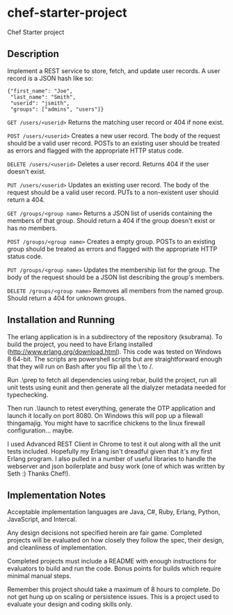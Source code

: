 chef-starter-project
=================

Chef Starter project

Description
------------
Implement a REST service to store, fetch, and update user records. A user record is a JSON hash like so:

```
{"first_name": "Joe",
 "last_name": "Smith",
 "userid": "jsmith",
 "groups": ["admins", "users"]}
```

```GET /users/<userid>```
Returns the matching user record or 404 if none exist.

```POST /users/<userid>```
Creates a new user record. The body of the request should be a valid user record. POSTs to an existing user should be treated as errors and flagged with the appropriate HTTP status code.

```DELETE /users/<userid>```
Deletes a user record. Returns 404 if the user doesn't exist.

```PUT /users/<userid>```
Updates an existing user record. The body of the request should be a valid user record. PUTs to a non-existent user should return a 404.

```GET /groups/<group name>```
Returns a JSON list of userids containing the members of that group. Should return a 404 if the group doesn't exist or has no members.

```POST /groups/<group name>```
Creates a empty group. POSTs to an existing group should be treated as errors and flagged with the appropriate HTTP status code.

```PUT /groups/<group name>```
Updates the membership list for the group. The body of the request should be a JSON list describing the group's members.

```DELETE /groups/<group name>```
Removes all members from the named group. Should return a 404 for unknown groups.

Installation and Running
------------------------
The erlang application is in a subdirectory of the repository (ksubrama).  To build the project, you need to have Erlang installed (http://www.erlang.org/download.html).  This code was tested on Windows 8 64-bit.  The scripts are powershell scripts but are straightforward enough that they will run on Bash after you flip all the \ to /.

Run .\prep to fetch all dependencies using rebar, build the project, run all unit tests using eunit and then generate all the dialyzer metadata needed for typechecking.

Then run .\launch to retest everything, generate the OTP application and launch it locally on port 8080.  On Windows this will pop up a filewall thingamajig.  You might have to sacrifice chickens to the linux firewall configuration...  maybe.

I used Advanced REST Client in Chrome to test it out along with all the unit tests included.  Hopefully my Erlang isn't dreadful given that it's my first Erlang program.  I also pulled in a number of useful libraries to handle the webserver and json boilerplate and busy work (one of which was written by Seth :)  Thanks Chef!).

Implementation Notes
--------------------
Acceptable implementation languages are Java, C#, Ruby, Erlang, Python, JavaScript, and Intercal.

Any design decisions not specified herein are fair game. Completed projects will be evaluated on how closely they follow the spec, their design, and cleanliness of implementation.

Completed projects must include a README with enough instructions for evaluators to build and run the code. Bonus points for builds which require minimal manual steps.

Remember this project should take a maximum of 8 hours to complete. Do not get hung up on scaling or persistence issues. This is a project used to evaluate your design and coding skills only.
